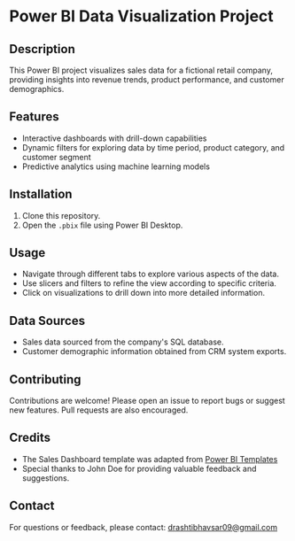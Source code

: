 # Power BI Data Visualization Project

## Description
This Power BI project visualizes sales data for a fictional retail company, providing insights into revenue trends, product performance, and customer demographics.

## Features
- Interactive dashboards with drill-down capabilities
- Dynamic filters for exploring data by time period, product category, and customer segment
- Predictive analytics using machine learning models

## Installation
1. Clone this repository.
2. Open the `.pbix` file using Power BI Desktop.

## Usage
- Navigate through different tabs to explore various aspects of the data.
- Use slicers and filters to refine the view according to specific criteria.
- Click on visualizations to drill down into more detailed information.

## Data Sources
- Sales data sourced from the company's SQL database.
- Customer demographic information obtained from CRM system exports.

## Contributing
Contributions are welcome! Please open an issue to report bugs or suggest new features. Pull requests are also encouraged.

## Credits
- The Sales Dashboard template was adapted from [Power BI Templates](https://powerbi.microsoft.com/en-us/industries/retail/)
- Special thanks to John Doe for providing valuable feedback and suggestions.

## Contact
For questions or feedback, please contact: drashtibhavsar09@gmail.com
